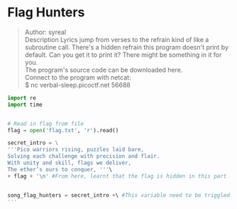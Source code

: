 # Flag Hunters

>Author: syreal  
>Description 
>Lyrics jump from verses to the refrain kind of like a subroutine call. There's a hidden refrain this program doesn't print by default. Can you get it to print it? There might be something in it for you.  
>The program's source code can be downloaded here.  
>Connect to the program with netcat:  
>$ nc verbal-sleep.picoctf.net 56688

```python
import re
import time


# Read in flag from file  
flag = open('flag.txt', 'r').read()

secret_intro = \
'''Pico warriors rising, puzzles laid bare,
Solving each challenge with precision and flair.
With unity and skill, flags we deliver,
The ether’s ours to conquer, '''\
+ flag + '\n' #From here, learnt that the flag is hidden in this part


song_flag_hunters = secret_intro +\ #This variable need to be triggled 
'''

```
